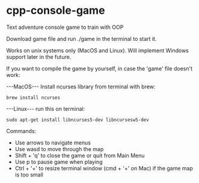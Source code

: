# cpp-console-game
Text adventure console game to train with OOP

Download game file and run ./game in the terminal to start it.

Works on unix systems only (MacOS and Linux).
Will implement Windows support later in the future.

If you want to compile the game by yourself, in case the 'game' file doesn't work:

---MacOS---
Install ncurses library from terminal with brew:

```brew install ncurses```

---Linux---
run this on terminal:

```sudo apt-get install libncurses5-dev libncursesw5-dev```


Commands:
- Use arrows to navigate menus
- Use wasd to move through the map
- Shift + 'q' to close the game or quit from Main Menu
- Use p to pause game when playing
- Ctrl + '+' to resize terminal window (cmd + '+' on Mac) if the
  game map is too small
